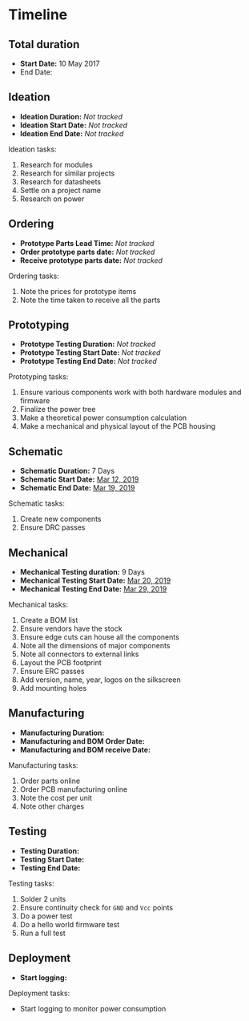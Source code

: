 # Timeline

## Total duration

- **Start Date:** 10 May 2017
- End Date:

## Ideation

- **Ideation Duration:** *Not tracked*
- **Ideation Start Date:** *Not tracked*
- **Ideation End Date:** *Not tracked*

Ideation tasks:

1. Research for modules
1. Research for similar projects
1. Research for datasheets
1. Settle on a project name
1. Research on power

## Ordering

- **Prototype Parts Lead Time:** *Not tracked*
- **Order prototype parts date:** *Not tracked*
- **Receive prototype parts date:** *Not tracked*

Ordering tasks:

1. Note the prices for prototype items
1. Note the time taken to receive all the parts

## Prototyping

- **Prototype Testing Duration:** *Not tracked*
- **Prototype Testing Start Date:** *Not tracked*
- **Prototype Testing End Date:** *Not tracked*

Prototyping tasks:

1. Ensure various components work with both hardware modules and firmware
1. Finalize the power tree
1. Make a theoretical power consumption calculation
1. Make a mechanical and physical layout of the PCB housing

## Schematic

- **Schematic Duration:** 7 Days
- **Schematic Start Date:** [Mar 12, 2019](https://github.com/sayanee/cactus/commit/ff585d7c6959faede793e362a63a2719848d49f6)
- **Schematic End Date:** [Mar 19, 2019](https://github.com/sayanee/cactus/commit/a69e2ad4a81ffa1c7960dc5ee44be5a643a09f90)

Schematic tasks:

1. Create new components
1. Ensure DRC passes

## Mechanical

- **Mechanical Testing duration:** 9 Days
- **Mechanical Testing Start Date:** [Mar 20, 2019](https://github.com/sayanee/cactus/commit/9eb6e6a9e616c000224ddb287a9347f35d2da6c7)
- **Mechanical Testing End Date:** [Mar 29, 2019](https://github.com/sayanee/cactus/commit/85a2da56949accfd0cb8a94280c2dceeae0b87dc)

Mechanical tasks:

1. Create a BOM list
1. Ensure vendors have the stock
1. Ensure edge cuts can house all the components
1. Note all the dimensions of major components
1. Note all connectors to external links
1. Layout the PCB footprint
1. Ensure ERC passes
1. Add version, name, year, logos on the silkscreen
1. Add mounting holes

## Manufacturing

- **Manufacturing Duration:**
- **Manufacturing and BOM Order Date:**
- **Manufacturing and BOM receive Date:**

Manufacturing tasks:

1. Order parts online
1. Order PCB manufacturing online
1. Note the cost per unit
1. Note other charges

## Testing

- **Testing Duration:**
- **Testing Start Date:**
- **Testing End Date:**

Testing tasks:

1. Solder 2 units
1. Ensure continuity check for `GND` and `Vcc` points
1. Do a power test
1. Do a hello world firmware test
1. Run a full test

## Deployment

- **Start logging:**

Deployment tasks:

- Start logging to monitor power consumption
